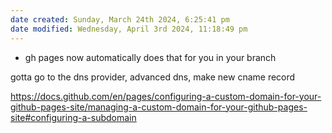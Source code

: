 ```yaml
---
date created: Sunday, March 24th 2024, 6:25:41 pm
date modified: Wednesday, April 3rd 2024, 11:18:49 pm
---
```

- gh pages now automatically does that for you in your branch

gotta go to the dns provider, advanced dns, make new cname record

https://docs.github.com/en/pages/configuring-a-custom-domain-for-your-github-pages-site/managing-a-custom-domain-for-your-github-pages-site#configuring-a-subdomain
